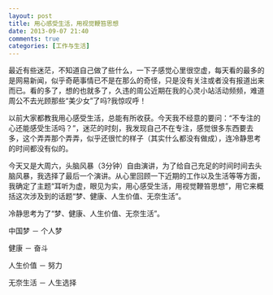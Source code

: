 ```yaml
---
layout: post
title: 用心感受生活，用视觉鞭笞思想
date: 2013-09-07 21:40
comments: true
categories: [工作与生活]
---
```


最近有些迷茫，不知道自己做了些什么，一下子感觉心里很空虚，每天看的最多的是网易新闻，似乎奇葩事情已不是在那么的奇怪，只是没有关注或者没有报道出来而已。看的多了，想的也就多了，久违的周公近期在我的心灵小站活动频频，难道周公不去光顾那些“美少女”了吗?我惊叹呼！

以前大家都教我用心感受生活，总能有所收获。今天我不经意的要问：“不专注的心还能感受生活吗？”，迷茫的时刻，我发现自己不在专注，感觉很多东西要去多，这个弄弄那个弄弄，似乎还很忙的样子（其实什么都没有做成），连冷静思考的时间都没有似的。

今天又是大周六，头脑风暴（3分钟）自由演讲，为了给自己充足的时间时间去头脑风暴，我选择了最后一个演讲。从心里回顾一下近期的工作以及生活等等方面，我确定了主题“耳听为虚，眼见为实，用心感受生活，用视觉鞭笞思想”，用它来概括这次涉及到的话题“梦、健康、人生价值、无奈生活”。

冷静思考为了“梦、健康、人生价值、无奈生活”。

中国梦 － 个人梦

健康 － 奋斗

人生价值 － 努力

无奈生活 － 人生选择
